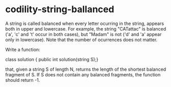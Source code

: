 # codility-string-ballanced

A string is called balanced when every letter ocurring in the string, appears both in upper and lowercase. For example, the string "CATattac" is balanced ('a', 'c' and 't' occur in both cases), but "Madam" is not ('d' and 'a' appear only in lowercase). Note that the number of ocurrences does not matter.

Write a function:

class solution { public int solution(string S);}

that, given a string S of length N, returns the length of the shortest balanced fragment of S. If S does not contain any balanced fragments, the function should return -1.
